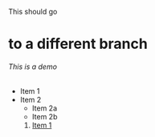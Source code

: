 This should go 
# to a different branch

###### This is a demo
* Item 1
* Item 2
  * Item 2a
  * Item 2b
  1. [Item 1](https://trello.com/)

